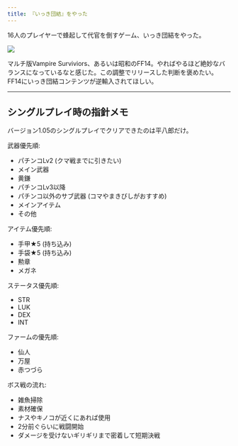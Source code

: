 ```yaml
---
title: 『いっき団結』をやった
---
```

16人のプレイヤーで蜂起して代官を倒すゲーム、いっき団結をやった。

![](https://lh3.googleusercontent.com/docs/ADP-6oEXVi_HAHe7fffkk_tZsQJ47H82QYFpJiRDwxba6oOCNlDggHJo-EitQ4oSAFtGjSCtEpP-JwjoIMKIlZN10xk3Aer44aoTFG0kzJ-uPod2CenVbm0N_gu00xAfsT9eJJH403u9kPQV_oKOaEBXF1xslp10JaCa5pPFWdh8NUiLXCmMKF5GEVvKe_AosNPTTFymwVtxOoAZ-sEWCUtL0FrimYgXwjvgFma9J6q_p4AmoTrzZrsidVIobziW-9R629m4x76rpaskwdXo4bRIj65O16MmPejcbWfPweAKznne-8kCaomVpJA5VgQ7asPveh_g0h3jSZBTXl_kgJfSxJO8Lz3BbjNZZ7DoO0ICqeaIt5jkEwptJ_FXGcuNUlf1pbPJOq5IVTCYNEdXZWKRh1SCbTyKp6bx29KepvMAYm1iKXmqoQ1_T52XXcf4PSBOUuEIhraOu2WSCqBnmLb5iF8Bs4aaP6544IpvNJE-FXX5ewhKUsBFHVxpDinaEzz_6DxRjR7MQL9L41SDfM2G6y83V5aHu3A0IAYHcbYOSBgMjKrcPvhVmRZAJe8m3V3zB5jPsiS1u4nszCNCj8iLKOePnD0WvG6HtognTrnWIPZsVodMdxisZE-kRGF46cM7Cy4ZNdIyerTO5onZENNNajsW9u2FLX5kFFmfh3iJ0lT7RhP1piyA0AIbMHusQrF622yg-F8DJK2sdymIfAYxz03tWyd8PA6Qt6tu6BN1st9RDDNEqn4tj7c6sz6VY6qtSXKyCGFasGRP02RtavVZEgXO4w6NexPdXj-mkvI6Eu9y0uazUIUulkXc-LxMWncgy2t_hP0M8UZJywSswodG6QHlu5ffQC3SoQ3321VhqTeA0Zx_qrTmoTMhHmtXyE7EarojnPE2zFIPj3h4brWDasnO2lJRHO0SETdELytXcqiKE6z1cI7x_bKB6TQOtJZiBTEz8aWBjEt263szJyoLegluSLxN1QBi8-Xg8gh_sDIi0Q0izP8xZGGk3oXN7nDSGHXt8rPmD-bp-paTqYCIppLtSxSUPm8sX4sj73MzBCbYWfo8j4hLYO0CIuUy2bYXOHzKB3Cvqc949EpmqSZokApcLLgGIxHE3ZpGsk5IAvhkhWroKDUVr-qwW_DBpwZsOENLS-oEKmtMB1BX6hy_F2Z4Cyq4x_kHgvl1cWJ935zxgbRF5lNhEbaRWQ1ZdJSxvhU6BzFhLrLYoBv1Nmm45zR9fSrgghgf2--isyH6ZYzT3BDDOA)

マルチ版Vampire Surviviors、あるいは昭和のFF14。やればやるほど絶妙なバランスになっているなと感じた。この調整でリリースした判断を褒めたい。FF14にいっき団結コンテンツが逆輸入されてほしい。

* * *

シングルプレイ時の指針メモ
-------------

バージョン1.05のシングルプレイでクリアできたのは平八郎だけ。

武器優先順:

*   パチンコLv2 (クマ戦までに引きたい)
*   メイン武器
*   黄鎌
*   パチンコLv3以降
*   パチンコ以外のサブ武器 (コマやまきびしがおすすめ)
*   メインアイテム
*   その他

アイテム優先順:

*   手甲★5 (持ち込み)
*   手袋★5 (持ち込み)
*   勲章
*   メガネ

ステータス優先順:

*   STR
*   LUK
*   DEX
*   INT

ファームの優先順:

*   仙人
*   万屋
*   赤つづら

ボス戦の流れ:

*   雑魚掃除
*   素材確保
*   ナスやキノコが近くにあれば使用
*   2分前ぐらいに戦闘開始
*   ダメージを受けないギリギリまで密着して短期決戦
